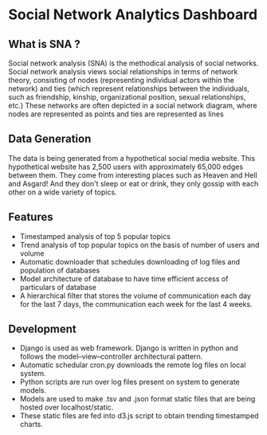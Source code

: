 Social Network Analytics Dashboard
==================================



## What is SNA ?

Social network analysis (SNA) is the methodical analysis of social networks. Social network analysis views social relationships in terms of network theory, consisting of nodes (representing individual actors within the network) and ties (which represent relationships between the individuals, such as friendship, kinship, organizational position, sexual relationships, etc.) These networks are often depicted in a social network diagram, where nodes are represented as points and ties are represented as lines

## Data Generation

The data is being generated from a hypothetical social media website. This hypothetical website has 2,500 users with approximately 65,000 edges between them. They come from interesting places such as Heaven and Hell and Asgard! And they don't sleep or eat or drink, they only gossip with each other on a wide variety of topics.

## Features

* Timestamped analysis of top 5 popular topics
* Trend analysis of top popular topics on the basis of number of users and volume
* Automatic downloader that schedules downloading of log files and population of databases
* Model architecture of database to have time efficient access of particulars of database
* A hierarchical filter that stores the volume of communication each day for the last 7 days, the communication each week for the last 4 weeks.


## Development

* Django is used as web framework. Django is written in python and follows the model–view–controller architectural pattern.
* Automatic schedular cron.py downloads the remote log files on local system.
* Python scripts are run over log files present on system to generate models.
* Models are used to make .tsv and .json format static files that are being hosted over localhost/static.
* These static files are fed into d3.js script to obtain trending timestamped charts.
